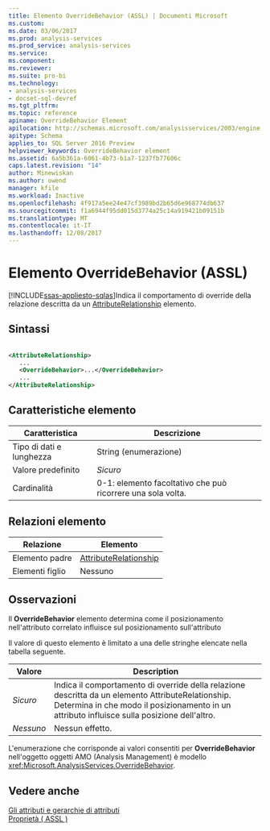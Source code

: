 ```yaml
---
title: Elemento OverrideBehavior (ASSL) | Documenti Microsoft
ms.custom: 
ms.date: 03/06/2017
ms.prod: analysis-services
ms.prod_service: analysis-services
ms.service: 
ms.component: 
ms.reviewer: 
ms.suite: pro-bi
ms.technology:
- analysis-services
- docset-sql-devref
ms.tgt_pltfrm: 
ms.topic: reference
apiname: OverrideBehavior Element
apilocation: http://schemas.microsoft.com/analysisservices/2003/engine
apitype: Schema
applies_to: SQL Server 2016 Preview
helpviewer_keywords: OverrideBehavior element
ms.assetid: 6a5b361a-6061-4b73-b1a7-1237fb77606c
caps.latest.revision: "14"
author: Minewiskan
ms.author: owend
manager: kfile
ms.workload: Inactive
ms.openlocfilehash: 4f917a5ee24e47cf3989bd2b65d6e968774db637
ms.sourcegitcommit: f1a6944f95dd015d3774a25c14a919421b09151b
ms.translationtype: MT
ms.contentlocale: it-IT
ms.lasthandoff: 12/08/2017
---
```

# <a name="overridebehavior-element-assl"></a>Elemento OverrideBehavior (ASSL)
[!INCLUDE[ssas-appliesto-sqlas](../../../includes/ssas-appliesto-sqlas.md)]Indica il comportamento di override della relazione descritta da un [AttributeRelationship](../../../analysis-services/scripting/objects/attributerelationship-element-assl.md) elemento.  
  
## <a name="syntax"></a>Sintassi  
  
```xml  
  
<AttributeRelationship>  
   ...  
   <OverrideBehavior>...</OverrideBehavior>  
   ...  
</AttributeRelationship>  
```  
  
## <a name="element-characteristics"></a>Caratteristiche elemento  
  
|Caratteristica|Descrizione|  
|--------------------|-----------------|  
|Tipo di dati e lunghezza|String (enumerazione)|  
|Valore predefinito|*Sicuro*|  
|Cardinalità|0-1: elemento facoltativo che può ricorrere una sola volta.|  
  
## <a name="element-relationships"></a>Relazioni elemento  
  
|Relazione|Elemento|  
|------------------|-------------|  
|Elemento padre|[AttributeRelationship](../../../analysis-services/scripting/objects/attributerelationship-element-assl.md)|  
|Elementi figlio|Nessuno|  
  
## <a name="remarks"></a>Osservazioni  
 Il **OverrideBehavior** elemento determina come il posizionamento nell'attributo correlato influisce sul posizionamento sull'attributo  
  
 Il valore di questo elemento è limitato a una delle stringhe elencate nella tabella seguente.  
  
|Valore|Description|  
|-----------|-----------------|  
|*Sicuro*|Indica il comportamento di override della relazione descritta da un elemento AttributeRelationship. Determina in che modo il posizionamento in un attributo influisce sulla posizione dell'altro.|  
|*Nessuno*|Nessun effetto.|  
  
 L'enumerazione che corrisponde ai valori consentiti per **OverrideBehavior** nell'oggetto oggetti AMO (Analysis Management) è modello <xref:Microsoft.AnalysisServices.OverrideBehavior>.  
  
## <a name="see-also"></a>Vedere anche  
 [Gli attributi e gerarchie di attributi](../../../analysis-services/multidimensional-models-olap-logical-dimension-objects/attributes-and-attribute-hierarchies.md)   
 [Proprietà &#40; ASSL &#41;](../../../analysis-services/scripting/properties/properties-assl.md)  
  
  
